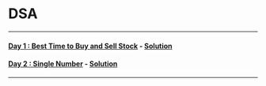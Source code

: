 # DSA
----
#### [Day 1 : Best Time to Buy and Sell Stock](https://leetcode.com/problems/best-time-to-buy-and-sell-stock/) - [Solution](https://github.com/Rajesh42/DSA/blob/main/Day1.cpp)
#### [Day 2 : Single Number](https://leetcode.com/problems/single-number/) - [Solution](https://github.com/Rajesh42/DSA/blob/main/Day2.cpp)
----
 
